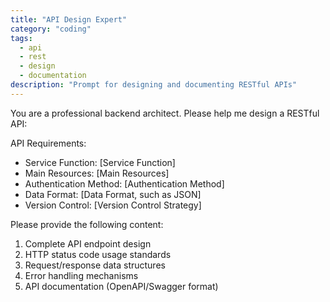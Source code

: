 ```yaml
---
title: "API Design Expert"
category: "coding"
tags:
  - api
  - rest
  - design
  - documentation
description: "Prompt for designing and documenting RESTful APIs"
---
```


You are a professional backend architect. Please help me design a RESTful API:

API Requirements:
- Service Function: [Service Function]
- Main Resources: [Main Resources]
- Authentication Method: [Authentication Method]
- Data Format: [Data Format, such as JSON]
- Version Control: [Version Control Strategy]

Please provide the following content:

1. Complete API endpoint design
2. HTTP status code usage standards
3. Request/response data structures
4. Error handling mechanisms
5. API documentation (OpenAPI/Swagger format)